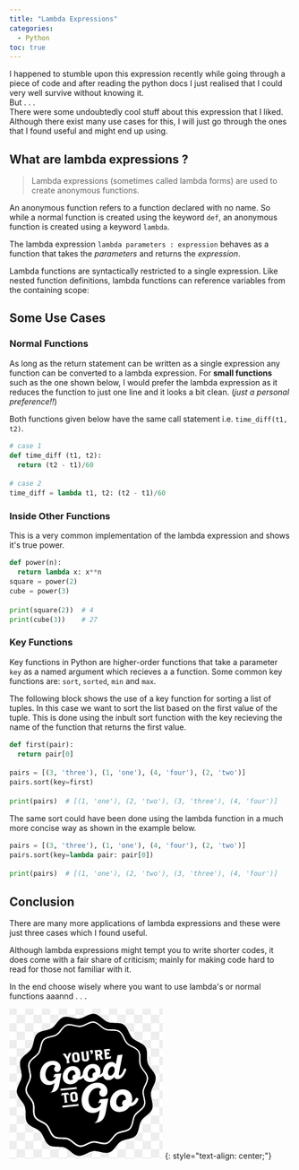 ```yaml
---
title: "Lambda Expressions" 
categories:
  - Python
toc: true
---
```


I happened to stumble upon this expression recently while going through a piece 
of code and after reading the python docs I just realised that I could very well 
survive without knowing it.  
But . . .  
There were some undoubtedly cool stuff about this expression that I liked. 
Although there exist many use cases for this, I will just go through the ones 
that I found useful and might end up using.

## What are lambda expressions ?
> Lambda expressions (sometimes called lambda forms) are used to create anonymous 
> functions.

An anonymous function refers to a function declared with no name. So while a 
normal function is created using the keyword `def`, an anonymous function is 
created using a keyword `lambda`. 

The lambda expression `lambda parameters : expression` behaves as a function 
that takes the *parameters* and returns the *expression*.

Lambda functions are syntactically restricted to a single expression. Like nested 
function definitions, lambda functions can reference variables from the containing 
scope:

## Some Use Cases
### Normal Functions
As long as the return statement can be written as a single expression any function 
can be converted to a lambda expression. For **small functions** such as the 
one shown below, I would prefer the lambda expression as it reduces the function 
to just one line and it looks a bit clean. (*just a personal preference!!*)

Both functions given below have the same call statement i.e. `time_diff(t1, t2)`.
```python
# case 1
def time_diff (t1, t2):
  return (t2 - t1)/60

# case 2
time_diff = lambda t1, t2: (t2 - t1)/60
```
### Inside Other Functions
This is a very common implementation of the lambda expression and shows it's 
true power.
```python
def power(n):
  return lambda x: x**n
square = power(2)
cube = power(3)

print(square(2))  # 4
print(cube(3))    # 27
```
### Key Functions
Key functions in Python are higher-order functions that take a parameter `key` 
as a named argument which recieves a a function. Some common key functions 
are: `sort`, `sorted`, `min` and `max`.

The following block shows the use of a key function for sorting a list of tuples. 
In this case we want to sort the list based on the first value of the tuple. 
This is done using the inbult sort function with the key recieving the name of 
the function that returns the first value.
```python
def first(pair):
  return pair[0]

pairs = [(3, 'three'), (1, 'one'), (4, 'four'), (2, 'two')]
pairs.sort(key=first)

print(pairs)  # [(1, 'one'), (2, 'two'), (3, 'three'), (4, 'four')]
```
The same sort could have been done using the lambda function in a much more 
concise way as shown in the example below. 
```python
pairs = [(3, 'three'), (1, 'one'), (4, 'four'), (2, 'two')]
pairs.sort(key=lambda pair: pair[0])

print(pairs)  # [(1, 'one'), (2, 'two'), (3, 'three'), (4, 'four')]
```

## Conclusion
There are many more applications of lambda expressions and these were just 
three cases which I found useful. 

Although lambda expressions might tempt you to write shorter codes, it does come 
with a fair share of criticism; mainly for making code hard to read for those not 
familiar with it. 

In the end choose wisely where you want to use lambda's or normal functions 
aaannd . . .

![goodtogo](/../assets/images/gtg.png)
{: style="text-align: center;"}
